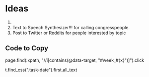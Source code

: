 # Ideas
1. 
2. Text to Speech Synthesizer!!! for calling congresspeople.
3. Post to Twitter or Reddits for people interested by topic

## Code to Copy

page.find(:xpath, "//i[contains(@data-target, \"#week_#{x}\")]").click

t.find_css(".task-date").first.all_text